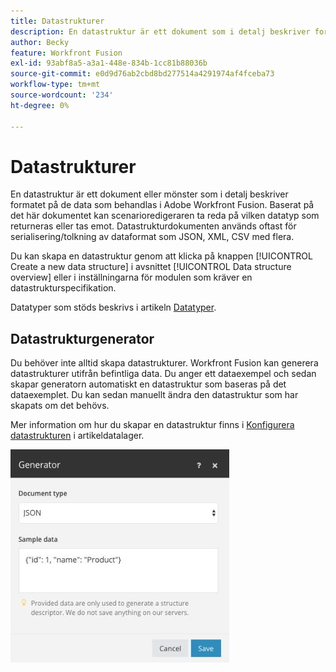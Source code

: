 ```yaml
---
title: Datastrukturer
description: En datastruktur är ett dokument som i detalj beskriver formatet på de data som överförs till Adobe Workfront Fusion. Baserat på det här dokumentet kan scenarioredigeraren ta reda på vilken datatyp som returneras eller tas emot. Datastrukturdokumenten används oftast för serialisering/tolkning av dataformat som JSON, XML, CSV med flera.
author: Becky
feature: Workfront Fusion
exl-id: 93abf8a5-a3a1-448e-834b-1cc81b88036b
source-git-commit: e0d9d76ab2cbd8bd277514a4291974af4fceba73
workflow-type: tm+mt
source-wordcount: '234'
ht-degree: 0%

---
```


# Datastrukturer

En datastruktur är ett dokument eller mönster som i detalj beskriver formatet på de data som behandlas i Adobe Workfront Fusion. Baserat på det här dokumentet kan scenarioredigeraren ta reda på vilken datatyp som returneras eller tas emot. Datastrukturdokumenten används oftast för serialisering/tolkning av dataformat som JSON, XML, CSV med flera.

Du kan skapa en datastruktur genom att klicka på knappen [!UICONTROL Create a new data structure] i avsnittet [!UICONTROL Data structure overview] eller i inställningarna för modulen som kräver en datastrukturspecifikation.

Datatyper som stöds beskrivs i artikeln [Datatyper](/help/workfront-fusion/references/mapping-panel/data-types/item-data-types.md).


## Datastrukturgenerator

Du behöver inte alltid skapa datastrukturer. Workfront Fusion kan generera datastrukturer utifrån befintliga data. Du anger ett dataexempel och sedan skapar generatorn automatiskt en datastruktur som baseras på det dataexemplet. Du kan sedan manuellt ändra den datastruktur som har skapats om det behövs.

Mer information om hur du skapar en datastruktur finns i [Konfigurera datastrukturen](/help/workfront-fusion/create-scenarios/map-data/data-stores.md#set-up-the-data-structure) i artikeldatalager.

![Datastrukturgenerator](assets/data-structure-generator-350x341.jpg)
